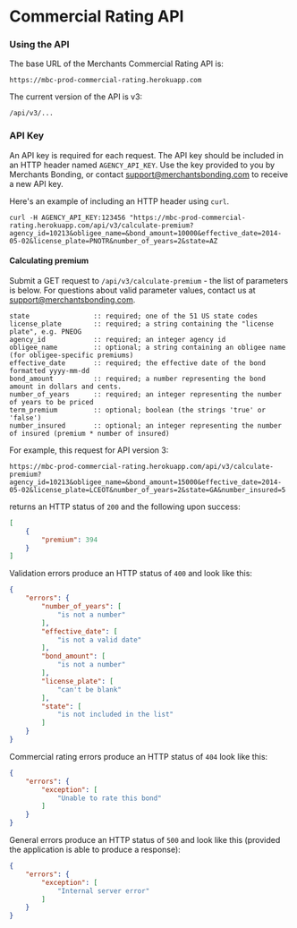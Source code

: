 # Commercial Rating API

### Using the API

The base URL of the Merchants Commercial Rating API is:

`https://mbc-prod-commercial-rating.herokuapp.com`

The current version of the API is v3:

`/api/v3/...`

### API Key

An API key is required for each request. The API key should be included in an HTTP header named `AGENCY_API_KEY`. Use the key provided to you by Merchants Bonding, or contact support@merchantsbonding.com to receive a new API key.

Here's an example of including an HTTP header using `curl`.

```
curl -H AGENCY_API_KEY:123456 "https://mbc-prod-commercial-rating.herokuapp.com/api/v3/calculate-premium?agency_id=10213&obligee_name=&bond_amount=10000&effective_date=2014-05-02&license_plate=PNOTR&number_of_years=2&state=AZ
```

#### Calculating premium

Submit a GET request to `/api/v3/calculate-premium` - the list of parameters is below.  For questions about valid parameter values, contact us at support@merchantsbonding.com.

    state                :: required; one of the 51 US state codes
    license_plate        :: required; a string containing the "license plate", e.g. PNEOG
    agency_id            :: required; an integer agency id
    obligee_name         :: optional; a string containing an obligee name (for obligee-specific premiums)
    effective_date       :: required; the effective date of the bond formatted yyyy-mm-dd
    bond_amount          :: required; a number representing the bond amount in dollars and cents.
    number_of_years      :: required; an integer representing the number of years to be priced
    term_premium         :: optional; boolean (the strings 'true' or 'false')
    number_insured       :: optional; an integer representing the number of insured (premium * number of insured)

For example, this request for API version 3:

````
https://mbc-prod-commercial-rating.herokuapp.com/api/v3/calculate-premium?agency_id=10213&obligee_name=&bond_amount=15000&effective_date=2014-05-02&license_plate=LCEOT&number_of_years=2&state=GA&number_insured=5
````

returns an HTTP status of `200` and the following upon success:

````json
[
    {
        "premium": 394
    }
]
````

Validation errors produce an HTTP status of `400` and look like this:

````json
{
    "errors": {
        "number_of_years": [
            "is not a number"
        ],
        "effective_date": [
            "is not a valid date"
        ],
        "bond_amount": [
            "is not a number"
        ],
        "license_plate": [
            "can't be blank"
        ],
        "state": [
            "is not included in the list"
        ]
    }
}
````

Commercial rating errors produce an HTTP status of `404` look like this:

````json
{
    "errors": {
        "exception": [
            "Unable to rate this bond"
        ]
    }
}
````

General errors produce an HTTP status of `500` and look like this (provided the application is able to produce a response):

````json
{
    "errors": {
        "exception": [
            "Internal server error"
        ]
    }
}
````
